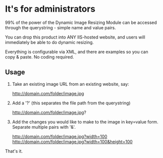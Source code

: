 # It's for administrators

99% of the power of the Dynamic Image Resizing Module can be accessed through the querystring - simple name and value pairs. 

You can drop this product into ANY IIS-hosted website, and users will immediately be able to do dynamic resizing. 

Everything is configurable via XML, and there are examples so you can copy & paste. No coding required. 

## Usage

1. Take an existing image URL from an existing website, say:
	
	http://domain.com/folder/image.jpg

2. Add a '?' (this separates the file path from the querystring)
	
	http://domain.com/folder/image.jpg?

3. Add the changes you would like to make to the image in key=value form. Separate multiple pairs with '&'.
	
	http://domain.com/folder/image.jpg?width=100
	http://domain.com/folder/image.jpg?width=100&height=100

That's it. 